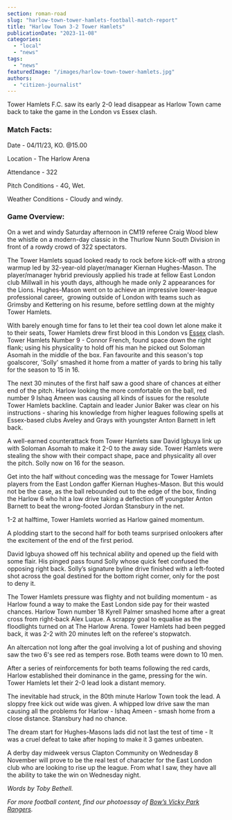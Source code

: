 ```yaml
---
section: roman-road
slug: "harlow-town-tower-hamlets-football-match-report"
title: "Harlow Town 3-2 Tower Hamlets"
publicationDate: "2023-11-08"
categories: 
  - "local"
  - "news"
tags: 
  - "news"
featuredImage: "/images/harlow-town-tower-hamlets.jpg"
authors: 
  - "citizen-journalist"
---
```


Tower Hamlets F.C. saw its early 2-0 lead disappear as Harlow Town came back to take the game in the London vs Essex clash.

### Match Facts:

Date - 04/11/23, KO. @15.00

Location - The Harlow Arena

Attendance - 322

Pitch Conditions - 4G, Wet.

Weather Conditions - Cloudy and windy.

### Game Overview:

On a wet and windy Saturday afternoon in CM19 referee Craig Wood blew the whistle on a modern-day classic in the Thurlow Nunn South Division in front of a rowdy crowd of 322 spectators.

The Tower Hamlets squad looked ready to rock before kick-off with a strong warmup led by 32-year-old player/manager Kiernan Hughes-Mason. The player/manager hybrid previously applied his trade at fellow East London club Millwall in his youth days, although he made only 2 appearances for the Lions. Hughes-Mason went on to achieve an impressive lower-league professional career,  growing outside of London with teams such as Grimsby and Kettering on his resume, before settling down at the mighty Tower Hamlets. 

With barely enough time for fans to let their tea cool down let alone make it to their seats, Tower Hamlets drew first blood in this London vs [Essex](https://romanroadlondon.com/is-essex-cockney/) clash. Tower Hamlets Number 9 - Connor French, found space down the right flank; using his physicality to hold off his man he picked out Soloman Asomah in the middle of the box. Fan favourite and this season's top goalscorer, 'Solly' smashed it home from a matter of yards to bring his tally for the season to 15 in 16.

The next 30 minutes of the first half saw a good share of chances at either end of the pitch. Harlow looking the more comfortable on the ball, red number 9 Ishaq Ameen was causing all kinds of issues for the resolute Tower Hamlets backline. Captain and leader Junior Baker was clear on his instructions - sharing his knowledge from higher leagues following spells at Essex-based clubs Aveley and Grays with youngster Anton Barnett in left back. 

A well-earned counterattack from Tower Hamlets saw David Igbuya link up with Soloman Asomah to make it 2-0 to the away side. Tower Hamlets were stealing the show with their compact shape, pace and physicality all over the pitch. Solly now on 16 for the season.

Get into the half without conceding was the message for Tower Hamlets players from the East London gaffer Kiernan Hughes-Mason. But this would not be the case, as the ball rebounded out to the edge of the box, finding the Harlow 6 who hit a low drive taking a deflection off youngster Anton Barnett to beat the wrong-footed Jordan Stansbury in the net. 

1-2 at halftime, Tower Hamlets worried as Harlow gained momentum.

A plodding start to the second half for both teams surprised onlookers after the excitement of the end of the first period. 

David Igbuya showed off his technical ability and opened up the field with some flair. His pinged pass found Solly whose quick feet confused the opposing right back. Solly’s signature byline drive finished with a left-footed shot across the goal destined for the bottom right corner, only for the post to deny it. 

The Tower Hamlets pressure was flighty and not building momentum - as Harlow found a way to make the East London side pay for their wasted chances. Harlow Town number 18 Kyrell Palmer smashed home after a great cross from right-back Alex Luque. A scrappy goal to equalise as the floodlights turned on at The Harlow Arena. Tower Hamlets had been pegged back, it was 2-2 with 20 minutes left on the referee's stopwatch.

An altercation not long after the goal involving a lot of pushing and shoving saw the two 6's see red as tempers rose. Both teams were down to 10 men.

After a series of reinforcements for both teams following the red cards, Harlow established their dominance in the game, pressing for the win. Tower Hamlets let their 2-0 lead look a distant memory.

The inevitable had struck, in the 80th minute Harlow Town took the lead. A sloppy free kick out wide was given. A whipped low drive saw the man causing all the problems for Harlow - Ishaq Ameen - smash home from a close distance. Stansbury had no chance.

The dream start for Hughes-Masons lads did not last the test of time - It was a cruel defeat to take after hoping to make it 3 games unbeaten. 

A derby day midweek versus Clapton Community on Wednesday 8 November will prove to be the real test of character for the East London club who are looking to rise up the league. From what I saw, they have all the ability to take the win on Wednesday night.

_Words by Toby Bethell._

  
_For more football content, find our photoessay of_ [_Bow’s Vicky Park Rangers_](https://romanroadlondon.com/girls-football-vicky-park-rangers-photoessay/)_._


